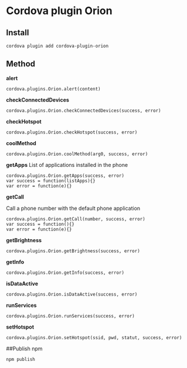 # Cordova plugin Orion

## Install

    cordova plugin add cordova-plugin-orion

## Method
**alert**

    cordova.plugins.Orion.alert(content)

**checkConnectedDevices**

    cordova.plugins.Orion.checkConnectedDevices(success, error)
    
**checkHotspot**

    cordova.plugins.Orion.checkHotspot(success, error)
    
**coolMethod**

    cordova.plugins.Orion.coolMethod(arg0, success, error)
    
**getApps**
List of applications installed in the phone

    cordova.plugins.Orion.getApps(success, error)
    var success = function(listApps){}
    var error = function(e){}
    
**getCall**

Call a phone number with the default phone application  

    cordova.plugins.Orion.getCall(number, success, error)
    var success = function(){}
    var error = function(e){}
    
**getBrightness**

    cordova.plugins.Orion.getBrightness(success, error)
    
**getInfo**

    cordova.plugins.Orion.getInfo(success, error)
    
**isDataActive**

    cordova.plugins.Orion.isDataActive(success, error) 
    
**runServices**

    cordova.plugins.Orion.runServices(success, error)
    
**setHotspot**

    cordova.plugins.Orion.setHotspot(ssid, pwd, statut, success, error)

##Publish npm

    npm publish